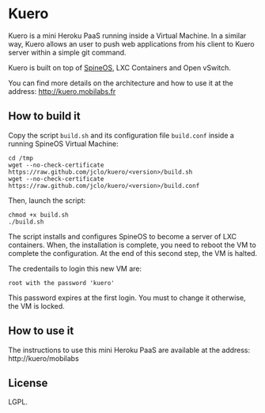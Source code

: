 # Kuero

Kuero is a mini Heroku PaaS running inside a Virtual Machine. In a similar way, Kuero allows an user to push web applications from his client to Kuero server within a simple git command.

Kuero is built on top of [SpineOS](https://github.com/jclo/spineos), LXC Containers and Open vSwitch.

You can find more details on the architecture and how to use it at the address: http://kuero.mobilabs.fr


## How to build it

Copy the script `build.sh` and its configuration file `build.conf` inside a running SpineOS Virtual Machine:

```
cd /tmp
wget --no-check-certificate https://raw.github.com/jclo/kuero/<version>/build.sh
wget --no-check-certificate https://raw.github.com/jclo/kuero/<version>/build.conf
```

Then, launch the script:

```
chmod +x build.sh
./build.sh
```

The script installs and configures SpineOS to become a server of LXC containers. When, the installation is complete, you need to reboot the VM to complete the configuration. At the end of this second step, the VM is halted.

The credentails to login this new VM are:

```
root with the password 'kuero'
```

This password expires at the first login. You must to change it otherwise, the VM is locked.


## How to use it

The instructions to use this mini Heroku PaaS are available at the address: http://kuero/mobilabs


## License

LGPL.
